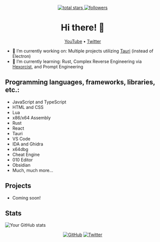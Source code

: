 <p align='center'>
    <a href='https://github.com/dsasmblr?tab=repositories&sort=stargazers'>
        <img alt='total stars' title='Total stars on GitHub' src='https://custom-icon-badges.herokuapp.com/badge/dynamic/json?logo=star&color=55960c&labelColor=488207&label=Stars&style=for-the-badge&query=%24.stars&url=https://api.github-star-counter.workers.dev/user/dsasmblr'/>
    </a>
    <a href='https://github.com/dsasmblr?tab=followers'>
        <img alt='followers' title='Follow Me on GitHub' src='https://custom-icon-badges.herokuapp.com/github/followers/dsasmblr?color=236ad3&labelColor=1155ba&style=for-the-badge&logo=person-add&label=Follow&logoColor=white'/>
    </a>
</p>

<!-- Header -->
<h1 align="center">Hi there! 👋</h1>
<p align="center">
  <a href="https://youtube.com/StephenChapman">YouTube</a> •
  <a href="https://twitter.com/Chapman">Twitter</a>
</p>

<!-- Introduction -->
- 🔭 I’m currently working on: Multiple projects utilizing [Tauri](https://tauri.app/) (instead of Electron)
- 🌱 I’m currently learning: Rust, Complex Reverse Engineering via [Hexorcist](https://www.reverse-engineer.net/), and Prompt Engineering

<!-- Skills -->
## Programming languages, frameworks, libraries, etc.: 
  - JavaScript and TypeScript
  - HTML and CSS
  - Lua
  - x86/x64 Assembly
  - Rust
  - React
  - Tauri
  - VS Code
  - IDA and Ghidra
  - x64dbg
  - Cheat Engine
  - 010 Editor
  - Obsidian
  - Much, much more...

<!-- Projects -->
## Projects
- Coming soon!
<!-- - [Project 1](https://github.com/yourusername/project1): Description of project 1.
- [Project 2](https://github.com/yourusername/project2): Description of project 2. -->

<!-- Stats -->
## Stats
![Your GitHub stats](https://github-readme-stats.vercel.app/api?username=dsasmblr&show_icons=true&theme=radical)

<!-- Footer -->
<p align="center">
  <a href="https://github.com/dsasmblr"><img src="https://img.shields.io/github/followers/dsasmblr.svg?label=GitHub&style=social" alt="GitHub"></a>
  <a href="https://twitter.com/Chapman"><img src="https://img.shields.io/twitter/follow/chapman?label=Twitter&style=social" alt="Twitter"></a>
</p>
